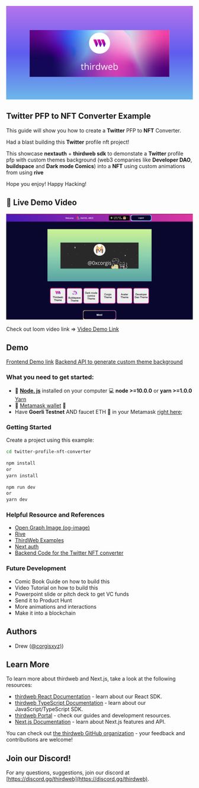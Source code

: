 

![Thirdweb Header](./thirdweb.png)

##  Twitter PFP to NFT Converter Example

This guide will show you how to create a **Twitter** PFP to **NFT** Converter. 

Had a blast building this **Twitter** profile nft project!

This showcase **nextauth** + **thirdweb sdk** to demonstate a **Twitter** profile pfp with custom themes background (web3 companies like **Developer DAO**, **buildspace** and **Dark mode Comics**) into a **NFT** using custom animations from  using **rive** 

Hope you enjoy! Happy Hacking!

## 🎥  Live Demo Video

![Demo Video](./demo.png)


Check out loom video link  => [Video Demo Link](https://www.loom.com/share/fd377222f0fb420b8c5f6f00c2c29389)


## Demo
[Frontend Demo link](https://twitter-profile-nft-converter-uta4.vercel.app/)
[Backend API to generate custom theme background](https://twitter-profile-nft-converter-backend-kfrs.vercel.app/)


### What you need to get started:
* 💚 [**Node. js**](https://nodejs.org/en/) installed on your computer 💻 **node >=10.0.0** or **yarn >=1.0.0**
[Yarn]()
* 🦊 [Metamask wallet](https://metamask.io/) 👛
* Have **Goerli Testnet**  AND faucet ETH 🚰 in your Metamask  [right here](https://goerlifaucet.com/);

### Getting Started

Create a project using this example:

```bash
cd twitter-profile-nft-converter
```

```bash
npm install 
or 
yarn install 
```


```bash
npm run dev
or 
yarn dev
```


### Helpful Resource and References 
- [Open Graph Image (og-image)](https://github.com/vercel/og-image)
- [Rive](https://github.com/rive-app/rive-react)
- [ThirdWeb Examples](https://github.com/thirdweb-example)
- [Next auth](https://next-auth.js.org/)
- [Backend Code for the Twitter NFT converter](https://github.com/codentell/twitter-profile-nft-converter-backend)

### Future Development
* Comic Book Guide on how to build this 
* Video Tutorial on how to build this
* Powerpoint slide or pitch deck to get VC funds 
* Send it to Product Hunt
* More animations and interactions 
* Make it into a blockchain 


## Authors
- Drew ([@corgisxyz)](https://twitter.com/corgisxyz))


## Learn More

To learn more about thirdweb and Next.js, take a look at the following resources:

- [thirdweb React Documentation](https://docs.thirdweb.com/react) - learn about our React SDK.
- [thirdweb TypeScript Documentation](https://docs.thirdweb.com/typescript) - learn about our JavaScript/TypeScript SDK.
- [thirdweb Portal](https://docs.thirdweb.com) - check our guides and development resources.
- [Next.js Documentation](https://nextjs.org/docs) - learn about Next.js features and API.

You can check out [the thirdweb GitHub organization](https://github.com/thirdweb-dev) - your feedback and contributions are welcome!

## Join our Discord!

For any questions, suggestions, join our discord at [https://discord.gg/thirdweb](https://discord.gg/thirdweb).
